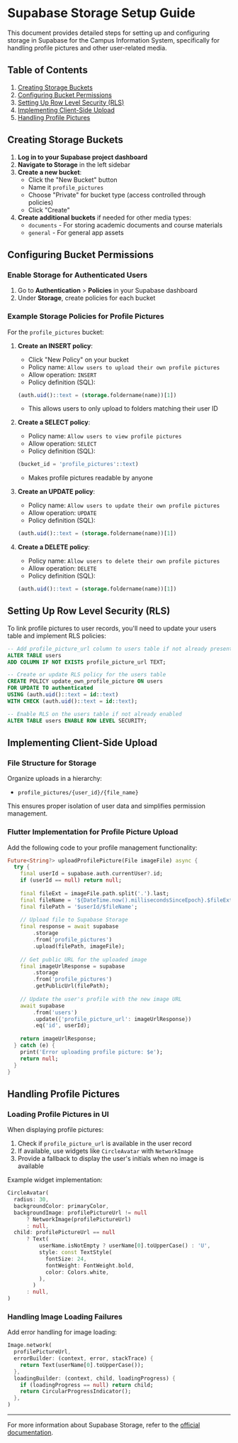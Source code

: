 # Supabase Storage Setup Guide

This document provides detailed steps for setting up and configuring storage in Supabase for the Campus Information System, specifically for handling profile pictures and other user-related media.

## Table of Contents
1. [Creating Storage Buckets](#creating-storage-buckets)
2. [Configuring Bucket Permissions](#configuring-bucket-permissions)
3. [Setting Up Row Level Security (RLS)](#setting-up-row-level-security-rls)
4. [Implementing Client-Side Upload](#implementing-client-side-upload)
5. [Handling Profile Pictures](#handling-profile-pictures)

## Creating Storage Buckets

1. **Log in to your Supabase project dashboard**
2. **Navigate to Storage** in the left sidebar
3. **Create a new bucket**:
   - Click the "New Bucket" button
   - Name it `profile_pictures`
   - Choose "Private" for bucket type (access controlled through policies)
   - Click "Create"
4. **Create additional buckets** if needed for other media types:
   - `documents` - For storing academic documents and course materials
   - `general` - For general app assets

## Configuring Bucket Permissions

### Enable Storage for Authenticated Users

1. Go to **Authentication** > **Policies** in your Supabase dashboard
2. Under **Storage**, create policies for each bucket

### Example Storage Policies for Profile Pictures

For the `profile_pictures` bucket:

1. **Create an INSERT policy**:
   - Click "New Policy" on your bucket
   - Policy name: `Allow users to upload their own profile pictures`
   - Allow operation: `INSERT`
   - Policy definition (SQL):
   ```sql
   (auth.uid()::text = (storage.foldername(name))[1])
   ```
   - This allows users to only upload to folders matching their user ID

2. **Create a SELECT policy**:
   - Policy name: `Allow users to view profile pictures`
   - Allow operation: `SELECT`
   - Policy definition (SQL):
   ```sql
   (bucket_id = 'profile_pictures'::text)
   ```
   - Makes profile pictures readable by anyone

3. **Create an UPDATE policy**:
   - Policy name: `Allow users to update their own profile pictures`
   - Allow operation: `UPDATE` 
   - Policy definition (SQL):
   ```sql
   (auth.uid()::text = (storage.foldername(name))[1])
   ```

4. **Create a DELETE policy**:
   - Policy name: `Allow users to delete their own profile pictures`
   - Allow operation: `DELETE`
   - Policy definition (SQL):
   ```sql
   (auth.uid()::text = (storage.foldername(name))[1])
   ```

## Setting Up Row Level Security (RLS)

To link profile pictures to user records, you'll need to update your users table and implement RLS policies:

```sql
-- Add profile_picture_url column to users table if not already present
ALTER TABLE users 
ADD COLUMN IF NOT EXISTS profile_picture_url TEXT;

-- Create or update RLS policy for the users table
CREATE POLICY update_own_profile_picture ON users 
FOR UPDATE TO authenticated 
USING (auth.uid()::text = id::text)
WITH CHECK (auth.uid()::text = id::text);

-- Enable RLS on the users table if not already enabled
ALTER TABLE users ENABLE ROW LEVEL SECURITY;
```

## Implementing Client-Side Upload

### File Structure for Storage

Organize uploads in a hierarchy:
- `profile_pictures/{user_id}/{file_name}`

This ensures proper isolation of user data and simplifies permission management.

### Flutter Implementation for Profile Picture Upload

Add the following code to your profile management functionality:

```dart
Future<String?> uploadProfilePicture(File imageFile) async {
  try {
    final userId = supabase.auth.currentUser?.id;
    if (userId == null) return null;
    
    final fileExt = imageFile.path.split('.').last;
    final fileName = '${DateTime.now().millisecondsSinceEpoch}.$fileExt';
    final filePath = '$userId/$fileName';
    
    // Upload file to Supabase Storage
    final response = await supabase
        .storage
        .from('profile_pictures')
        .upload(filePath, imageFile);
    
    // Get public URL for the uploaded image
    final imageUrlResponse = supabase
        .storage
        .from('profile_pictures')
        .getPublicUrl(filePath);
    
    // Update the user's profile with the new image URL
    await supabase
        .from('users')
        .update({'profile_picture_url': imageUrlResponse})
        .eq('id', userId);
    
    return imageUrlResponse;
  } catch (e) {
    print('Error uploading profile picture: $e');
    return null;
  }
}
```

## Handling Profile Pictures

### Loading Profile Pictures in UI

When displaying profile pictures:

1. Check if `profile_picture_url` is available in the user record
2. If available, use widgets like `CircleAvatar` with `NetworkImage`
3. Provide a fallback to display the user's initials when no image is available

Example widget implementation:

```dart
CircleAvatar(
  radius: 30,
  backgroundColor: primaryColor,
  backgroundImage: profilePictureUrl != null
      ? NetworkImage(profilePictureUrl)
      : null,
  child: profilePictureUrl == null
      ? Text(
          userName.isNotEmpty ? userName[0].toUpperCase() : 'U',
          style: const TextStyle(
            fontSize: 24,
            fontWeight: FontWeight.bold,
            color: Colors.white,
          ),
        )
      : null,
)
```

### Handling Image Loading Failures

Add error handling for image loading:

```dart
Image.network(
  profilePictureUrl,
  errorBuilder: (context, error, stackTrace) {
    return Text(userName[0].toUpperCase());
  },
  loadingBuilder: (context, child, loadingProgress) {
    if (loadingProgress == null) return child;
    return CircularProgressIndicator();
  },
)
```

---

For more information about Supabase Storage, refer to the [official documentation](https://supabase.com/docs/guides/storage).
